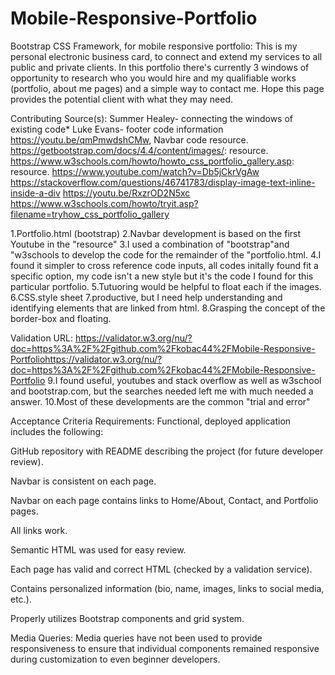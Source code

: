 # Mobile-Responsive-Portfolio
Bootstrap CSS Framework, for mobile responsive portfolio:
This is my personal electronic business card, to connect and extend my services to 
all public and private clients. In this portfolio there's currently 3 windows of opportunity to
research who you would hire and my qualifiable works (portfolio, about me pages) and a simple way to contact me.
Hope this page provides the potential client with what they may need.

Contributing Source(s):
Summer Healey- connecting the windows of existing code*
Luke Evans- footer code information 
https://youtu.be/qmPmwdshCMw, Navbar code resource.
https://getbootstrap.com/docs/4.4/content/images/: resource.
https://www.w3schools.com/howto/howto_css_portfolio_gallery.asp: resource.
https://www.youtube.com/watch?v=Db5jCkrVgAw
https://stackoverflow.com/questions/46741783/display-image-text-inline-inside-a-div
https://youtu.be/RxzrOD2N5xc
https://www.w3schools.com/howto/tryit.asp?filename=tryhow_css_portfolio_gallery


1.Portfolio.html (bootstrap)
2.Navbar development is based on the first Youtube in the "resource"
3.I used a combination of "bootstrap"and "w3schools to develop the code for the remainder of the 
"portfolio.html.
4.I found it simpler to cross reference code inputs, all codes initally found fit a specific option, 
my code isn't a new style but it's the code I found for this particular portfolio.
5.Tutuoring would be helpful to float each if the images.
6.CSS.style sheet
7.productive, but I need help understanding and identifying elements that are linked from html.
8.Grasping the concept of the border-box and floating.

Validation URL:
https://validator.w3.org/nu/?doc=https%3A%2F%2Fgithub.com%2Fkobac44%2FMobile-Responsive-Portfoliohttps://validator.w3.org/nu/?doc=https%3A%2F%2Fgithub.com%2Fkobac44%2FMobile-Responsive-Portfolio
9.I found useful, youtubes and stack overflow as well as w3school and bootstrap.com, 
but the searches needed left me with much needed a answer.
10.Most of these developments are the common "trial and error"


Acceptance Criteria Requirements:
Functional, deployed application includes the following:

GitHub repository with README describing the project (for future developer review).

Navbar is consistent on each page.

Navbar on each page contains links to Home/About, Contact, and Portfolio pages.

All links work.

Semantic HTML was used for easy review.

Each page has valid and correct HTML (checked by a validation service).

Contains personalized information (bio, name, images, links to social media, etc.).

Properly utilizes Bootstrap components and grid system.

Media Queries: Media queries have not been used to provide responsiveness to ensure that individual components remained responsive during customization to even beginner developers.


